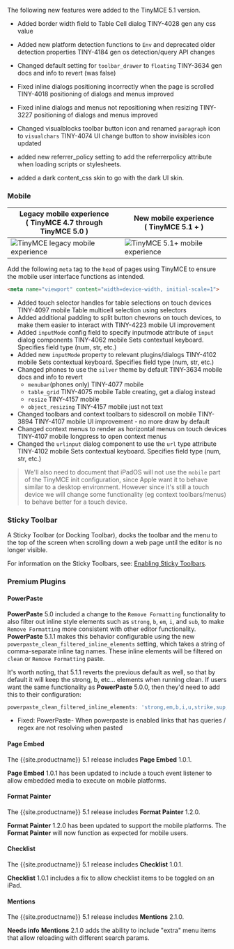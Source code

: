 
The following new features were added to the TinyMCE 5.1 version.

* Added border width field to Table Cell dialog   TINY-4028    gen  any css value
* Added new platform detection functions to `Env` and deprecated older detection properties   TINY-4184    gen  os detection/query API changes
* Changed default setting for `toolbar_drawer` to `floating`   TINY-3634    gen   docs and info to revert (was false)

* Fixed inline dialogs positioning incorrectly when the page is scrolled   TINY-4018    positioning of dialogs and menus improved
* Fixed inline dialogs and menus not repositioning when resizing   TINY-3227    positioning of dialogs and menus improved
* Changed visualblocks toolbar button icon and renamed `paragraph` icon to `visualchars`   TINY-4074    UI change  button to show invisibles icon updated

* added new referrer_policy setting to add the referrerpolicy attribute when loading scripts or stylesheets.

* added a dark content_css skin to go with the dark UI skin.

### Mobile

| **Legacy mobile experience**<br />( TinyMCE 4.7 through TinyMCE 5.0 )              | **New mobile experience**<br />( TinyMCE 5.1 + )                              |
| ---------------------------------------------------------------------------------- | ----------------------------------------------------------------------------- |
| ![TinyMCE legacy mobile experience]({{site.baseurl}}/images/legacy_mobile_exp.png) | ![TinyMCE 5.1+ mobile experience]({{site.baseurl}}/images/5_1_mobile_exp.png) |

Add the following `meta` tag to the `head` of pages using TinyMCE to ensure the mobile user interface functions as intended.

```html
<meta name="viewport" content="width=device-width, initial-scale=1">
```

* Added touch selector handles for table selections on touch devices   TINY-4097    mobile  Table multicell selection using selectors
* Added additional padding to split button chevrons on touch devices, to make them easier to interact with   TINY-4223    mobile  UI improvement
* Added `inputMode` config field to specify inputmode attribute of `input` dialog components   TINY-4062    mobile  Sets contextual keyboard. Specifies field type (num, str, etc.)
* Added new `inputMode` property to relevant plugins/dialogs   TINY-4102    mobile  Sets contextual keyboard. Specifies field type (num, str, etc.)
* Changed phones to use the `silver` theme by default   TINY-3634    mobile  docs and info to revert
    - `menubar`(phones only)   TINY-4077    mobile
    - `table_grid`   TINY-4075    mobile  Table creating, get a dialog instead
    - `resize`   TINY-4157    mobile
    - `object_resizing`   TINY-4157    mobile  just not text
* Changed toolbars and context toolbars to sidescroll on mobile   TINY-3894   TINY-4107  mobile  UI improvement - no more draw by default
* Changed context menus to render as horizontal menus on touch devices   TINY-4107    mobile  longpress to open context menus
* Changed the `urlinput` dialog component to use the `url` type attribute   TINY-4102    mobile  Sets contextual keyboard. Specifies field type (num, str, etc.)

> We'll also need to document that iPadOS will not use the `mobile` part of the TinyMCE init configuration, since Apple want it to behave similar to a desktop environment. However since it's still a touch device we will change some functionality (eg context toolbars/menus) to behave better for a touch device.

### Sticky Toolbar

A Sticky Toolbar (or Docking Toolbar), docks the toolbar and the menu to the top of the screen when scrolling down a web page until the editor is no longer visible.

For information on the Sticky Toolbars, see: [Enabling Sticky Toolbars]({{site.baseurl}}/configure/editor-appearance/#toolbar_sticky).

### Premium Plugins

#### PowerPaste

**PowerPaste** 5.0 included a change to the `Remove Formatting` functionality to also filter out inline style elements such as `strong`, `b`, `em`, `i`, and `sub`, to make `Remove Formatting` more consistent with other editor functionality. **PowerPaste** 5.1.1 makes this behavior configurable using the new `powerpaste_clean_filtered_inline_elements` setting, which takes a string of comma-separate inline tag names. These inline elements will be filtered on `clean` or `Remove Formatting` paste.

It's worth noting, that 5.1.1 reverts the previous default as well, so that by default it will keep the strong, b, etc... elements when running clean. If users want the same functionality as **PowerPaste** 5.0.0, then they'd need to add this to their configuration:
```js
powerpaste_clean_filtered_inline_elements: 'strong,em,b,i,u,strike,sup,sub,font'
```

* Fixed:  PowerPaste- When powerpaste is enabled links that has queries / regex are not resolving when pasted

#### Page Embed
The {{site.productname}} 5.1 release includes **Page Embed** 1.0.1.

**Page Embed** 1.0.1 has been updated to include a touch event listener to allow embedded media to execute on mobile platforms.

#### Format Painter
The {{site.productname}} 5.1 release includes **Format Painter** 1.2.0.

**Format Painter** 1.2.0 has been updated to support the mobile platforms. The **Format Painter** will now function as expected for mobile users.

#### Checklist
The {{site.productname}} 5.1 release includes **Checklist** 1.0.1.

**Checklist** 1.0.1 includes a fix to allow checklist items to be toggled on an iPad.

#### Mentions
The {{site.productname}} 5.1 release includes **Mentions** 2.1.0.

__Needs info__ **Mentions** 2.1.0 adds the ability to include "extra" menu items that allow reloading with different search params.